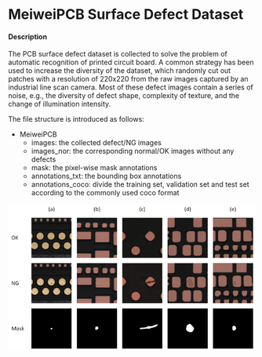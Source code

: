 # MeiweiPCB Surface Defect Dataset

#### Description
The PCB surface defect dataset is collected to solve the problem of automatic recognition of printed circuit board. 
A common strategy has been used to increase the diversity of the dataset, which randomly cut out patches with a resolution of 220x220 from the raw images captured by an industrial line scan camera. 
Most of these defect images contain a series of noise, e.g., the diversity of defect shape, complexity of texture, and the change of illumination intensity.

The file structure is introduced as follows:

- MeiweiPCB
    - images: the collected defect/NG images
    - images_nor: the corresponding normal/OK images without any defects
    - mask: the pixel-wise mask annotations
    - annotations_txt: the bounding box annotations
    - annotations_coco: divide the training set, validation set and test set according to the commonly used coco format




![vis](demo.png)
